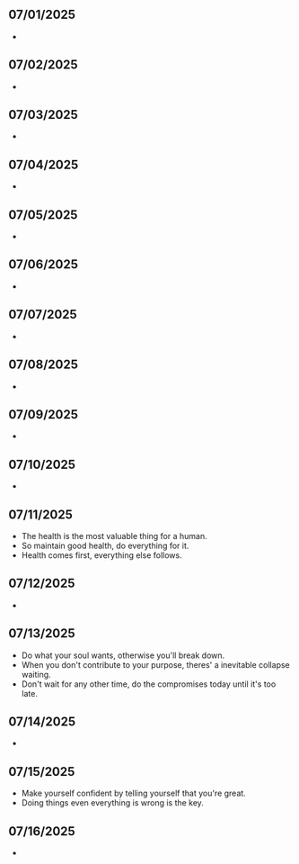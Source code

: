 ## 07/01/2025
- 

## 07/02/2025
- 

## 07/03/2025
- 

## 07/04/2025
- 

## 07/05/2025
- 

## 07/06/2025
- 

## 07/07/2025
- 

## 07/08/2025
- 

## 07/09/2025
- 

## 07/10/2025
- 

## 07/11/2025
- The health is the most valuable thing for a human.
- So maintain good health, do everything for it.
- Health comes first, everything else follows.

## 07/12/2025
- 

## 07/13/2025
- Do what your soul wants, otherwise you'll break down.
- When you don't contribute to your purpose, theres' a inevitable collapse waiting.
- Don't wait for any other time, do the compromises today until it's too late.

## 07/14/2025
- 

## 07/15/2025
- Make yourself confident by telling yourself that you're great.
- Doing things even everything is wrong is the key.

## 07/16/2025
- 